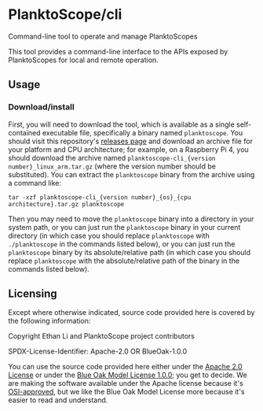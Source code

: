 # PlanktoScope/cli
Command-line tool to operate and manage PlanktoScopes

This tool provides a command-line interface to the APIs exposed by PlanktoScopes for local and remote operation.

## Usage

### Download/install

First, you will need to download the tool, which is available as a single self-contained executable file, specifically a binary named `planktoscope`. You should visit this repository's [releases page](https://github.com/PlanktoScope/cli/releases/latest) and download an archive file for your platform and CPU architecture; for example, on a Raspberry Pi 4, you should download the archive named `planktoscope-cli_{version number}_linux_arm.tar.gz` (where the version number should be substituted). You can extract the `planktoscope` binary from the archive using a command like:
```
tar -xzf planktoscope-cli_{version number}_{os}_{cpu architecture}.tar.gz planktoscope
```

Then you may need to move the `planktoscope` binary into a directory in your system path, or you can just run the `planktoscope` binary in your current directory (in which case you should replace `planktoscope` with `./planktoscope` in the commands listed below), or you can just run the `planktoscope` binary by its absolute/relative path (in which case you should replace `planktoscope` with the absolute/relative path of the binary in the commands listed below).

## Licensing

Except where otherwise indicated, source code provided here is covered by the following information:

Copyright Ethan Li and PlanktoScope project contributors

SPDX-License-Identifier: Apache-2.0 OR BlueOak-1.0.0

You can use the source code provided here either under the [Apache 2.0 License](https://www.apache.org/licenses/LICENSE-2.0) or under the [Blue Oak Model License 1.0.0](https://blueoakcouncil.org/license/1.0.0); you get to decide. We are making the software available under the Apache license because it's [OSI-approved](https://writing.kemitchell.com/2019/05/05/Rely-on-OSI.html), but we like the Blue Oak Model License more because it's easier to read and understand.
